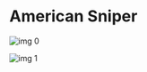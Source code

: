 # American Sniper

![img 0](https://i.imgur.com/Cuy3cNY.jpg)

![img 1](https://i.imgur.com/F1QnaxK.png)

